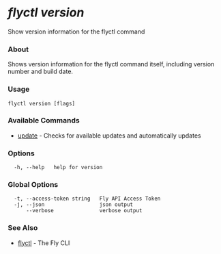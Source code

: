 # _flyctl version_

Show version information for the flyctl command

### About

Shows version information for the flyctl command itself, 
including version number and build date.

### Usage
~~~
flyctl version [flags]
~~~

### Available Commands
* [update](/docs/flyctl/version-update/)	 - Checks for available updates and automatically updates

### Options

~~~
  -h, --help   help for version
~~~

### Global Options

~~~
  -t, --access-token string   Fly API Access Token
  -j, --json                  json output
      --verbose               verbose output
~~~

### See Also

* [flyctl](/docs/flyctl/help/)	 - The Fly CLI

